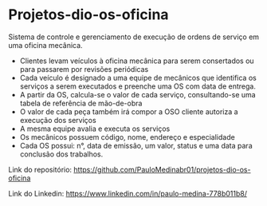 # Projetos-dio-os-oficina

Sistema de controle e gerenciamento de execução de ordens de serviço em uma oficina mecânica.

* Clientes levam veículos à oficina mecânica para serem consertados ou para passarem por revisões  periódicas
* Cada veículo é designado a uma equipe de mecânicos que identifica os serviços a serem executados e preenche uma OS com data de entrega.
* A partir da OS, calcula-se o valor de cada serviço, consultando-se uma tabela de referência de mão-de-obra
* O valor de cada peça também irá compor a OSO cliente autoriza a execução dos serviços
* A mesma equipe avalia e executa os serviços
* Os mecânicos possuem código, nome, endereço e especialidade
* Cada OS possui: n°, data de emissão, um valor, status e uma data para conclusão dos trabalhos.

Link do repositório: https://github.com/PauloMedinabr01/projetos-dio-os-oficina

Link do Linkedin: https://www.linkedin.com/in/paulo-medina-778b011b8/
